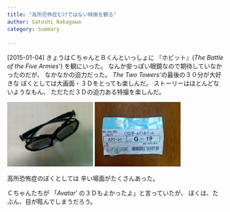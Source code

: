 ```yaml
---
title: "高所恐怖症むけではない映画を観る"
author: Satoshi Nakagawa
category: Summary

---
```


[2015-01-04]  きょうはＣちゃんとＢくんといっしょに
『ホビット』(_The Battle of the Five Armies_')
を観にいった。
なんか安っぽい眼鏡なので期待していなかったのだが、
なかなかの迫力だった。
_The Two Towers_'の最後の３０分が大好きな
ぼくとしては大画面・３Ｄをとっても楽しんだ。
ストーリーはほとんどないようなもん、
ただただ３Ｄの迫力ある特撮を楽しんだ。

<a href="/pict/2015-01-12-glasses.jpg"><img src="/pict/2015-01-12-glasses.jpg" alt="３Ｄめがね" width="200"/></a>
<a href="/pict/2015-01-08-ticket.jpg"><img src="/pict/2015-01-08-ticket.jpg" alt="切符" width="200"/></a>

<!--more-->
 高所恐怖症のぼくとしては
辛い場面がたくさんあった。

 Ｃちゃんたちが
「_Avatar_' の３Ｄもよかったよ」と言っていたが、
ぼくは、たぶん、目が眩んでしまうだろう。

